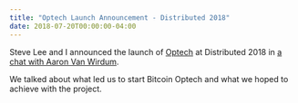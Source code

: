 ```yaml
---
title: "Optech Launch Announcement - Distributed 2018"
date: 2018-07-20T00:00:00-04:00
---
```


Steve Lee and I announced the launch of [Optech](https://bitcoinops.org) at
Distributed 2018 in [a chat with Aaron Van
Wirdum](https://www.youtube.com/watch?v=lEt3sgctE6w&feature=youtu.be).

We talked about what led us to start Bitcoin Optech and what we hoped to
achieve with the project.
